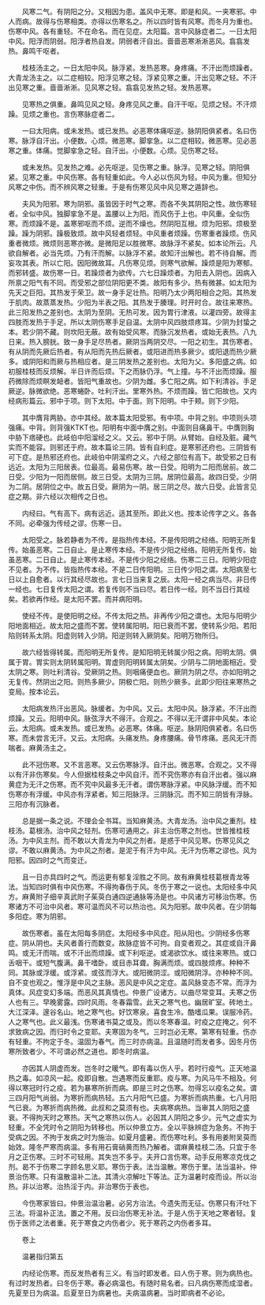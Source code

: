 <!-- { "loadSidebar": true } -->
　　风寒二气。有阴阳之分。又相因为患。盖风中无寒。即是和风。一夹寒邪。中人而病。故得与伤寒相类。亦得以伤寒名之。所以四时皆有风寒。而冬月为重也。伤寒中风。各有重轻。不在命名。而在见症。太阳篇。言中风脉症者二。一日太阳中风。阳浮而阴弱。阳浮者热自发。阴弱者汗自出。啬啬恶寒淅淅恶风。翕翕发热。鼻鸣干呕者。

　　桂枝汤主之。一日太阳中风。脉浮紧。发热恶寒。身疼痛。不汗出而烦躁者。大青龙汤主之。以二症相较。阳浮见寒之轻。浮紧见寒之重。汗出见寒之轻。不汗出见寒之重。啬啬淅淅。见风寒之轻。翕翕见发热之轻。发热恶寒。

　　见寒热之俱重。鼻鸣见风之轻。身疼见风之重。自汗干呕。见烦之轻。不汗烦躁。见烦之重也。言伤寒脉症者二。

　　一曰太阳病。或未发热。或已发热。必恶寒体痛呕逆。脉阴阳俱紧者。名曰伤寒。脉浮自汗出。小便数。心烦。微恶寒。脚挛急。以二症相较。微恶寒。见必恶寒之重。体痛。觉脚挛急之轻。自汗出。小便数。心烦。见伤寒之轻。

　　或未发热。见发热之难。必先呕逆。见伤寒之重。脉浮。见寒之轻。阴阳俱紧。见寒之重。中风伤寒。各有轻重如此。今人必以伤风为轻。中风为重。但知分风寒之中伤。而不辨风寒之轻重。于是有伤寒见风中风见寒之遁辞也。

　　夫风为阳邪。寒为阴邪。虽皆因于时气之寒。而各不失其阴阳之性。故伤寒轻者。全似中风。独脚挛急不是。盖腰以上为阳。而风伤于上也。中风重。全似伤寒。而烦躁不是。盖寒邪呕而不烦。逆而不燥也。然阴阳互根。烦为阳邪。烦极至躁。躁为阴邪。躁极致烦。故中风轻者烦轻。中风重者烦躁。伤寒重者躁烦。伤风重者微烦。微烦则恶寒亦微。是微阳足以胜微寒。故脉浮不紧矣。如本论所云。凡欲自解者。必当先烦。乃有汗而解。以脉浮不紧。故知汗出解也。若不待自解。而妄攻其表。所以亡阳。因阳微故耳。凡伤寒见烦。则寒气欲解。躁烦是阳为寒郁。而邪转盛。故伤寒一日。若躁烦者为欲传。六七日躁烦者。为阳去入阴也。因病入所禀之阳气有不同。而受邪之部位阴阳更不类。故阳有多少。热有微甚。如太阳为先天之巨阳。其热发于荣卫。故一身手足壮热。阳明乃太少两阳相合之阳。其热发于肌肉。故蒸蒸发热。少阳为半表之阳。其热发于腠理。时开时合。故往来寒热。此三阳发热之差别也。太阴为至阴。无热可发。因为胃行津液。以灌四旁。故得主四肢而发热于手足。所以太阴伤寒手足自温。太阴中风四肢烦疼耳。少阴为封蛰之本。若少阴不藏。则坎阳无蔽。故有始受风寒。而脉沉发热者。或始无表热。八九日来。热入膀胱。致一身手足尽热者。厥阴当两阴交尽。一阳之初生。其伤寒者。有从阴而先厥后热者。有从阳而先热后厥者。或阳进而热多厥少。或阳退而热少厥多。或阴阳和而厥与热相应者。是三阴发热之差别也。太阳为父。多阳盛之病。如初服桂枝而反烦解。半日许而后烦。下之而脉仍浮。气上撞。与不汗出而烦躁。服药微除而烦瞑发衄者。皆阳气重故也。少阴为雌。多亡阳之病。如下利清谷。手足厥逆。脉微欲绝。恶寒蜷卧。吐利汗出。里寒外热。不烦而躁。皆亡阳故也。又内经病形篇云。邪中于项。则下太阳。中于面。则下阳明。中于颊。则下少阳。

　　其中膺背两胁。亦中其经。故本篇太阳受邪。有中项。中背之别。中项则头项强痛。中背。则背强KTKT也。阳明有中面中膺之别。中面则目痛鼻干。中膺则胸中胁下痞硬也。此岐伯中阳溜经之义。又云。邪中于阴。从臂始。自经及脏。藏气实而不能容。则邪还于府。故本篇论三阴。皆有自利症。是寒邪还府也。三阴皆有可下症。是热邪还府也。此岐伯中阴溜府之义。六经之部位有高下。故受邪之日有远近。太阳为三阳居表。位最高。最易伤寒。故一日受。阳明为二阳而居前。故二日受。少阳为一阳而居侧。故三日受。太阴为三阴。居阴位最高。故四日受。少阴为二阴。居阴位之中。故五日受。厥阴为一阴。居三阴之尽。故六日受。此皆言见症之期。非六经以次相传之日也。

　　内经曰。气有高下。病有远近。适其至所。即此义也。按本论传字之义。各各不同。必牵强为传经之谬。伤寒一日。

　　太阳受之。脉若静者为不传。是指热传本经。不是传阳明之经络。阳明无所复传。始虽恶寒。二日自止。是止寒传本经。不是传少阳之经络。阳明无所复传。始虽恶寒。二日自止。是止寒传本经。不是传少阳之经络。伤寒二三日。阳明少阳症不见者。为不传。皆指热传本经。不是二日传阳明。三日传少阳之谓。太阳病至七日以上自愈者。以行其经尽故也。言七日当来复之辰。太阳一经之病当尽。非日传一经也。七日复传太阳之谓。若复传则不当曰尽。若日传一经。则不当日行其经矣。若欲再作经。是太阳不罢。而并病阳明。

　　使经不传。是使阳明之经。不传太阳之热。非再传少阳之谓也。太阳与阳明少阳地面相近。故太阳之盛而不罢。使转属阳明。阳已衰而不罢。使转系少阳。若阳陷则转系太阴。阳虚则转入少阴。阳逆则转入厥阴矣。阳明万物所归。

　　故六经皆得转属。而阳明无所复传。是知阳明无转属少阳之病。阳明太阴。俱属于胃。胃实则太阴转属阳明。胃虚则阳明转属太阴矣。少阴与二阴地面相近。受太阴之寒。则吐利清谷。受厥阴之热。则咽痛便血也。厥阴为阴之尽。亦如阳明之无复传。然阴出之阳。则热多厥少。阴极亡阳。则热少厥多。此即少阳往来寒热之变局。按本论云。

　　太阳病发热汗出恶风。脉缓者。为中风。又云。太阳中风。脉浮紧。不汗出而烦躁。又云。阳明中风。脉弦浮大不得汗。合观之。不得以无汗谓非中风矣。本论云。太阳病。或未发热。或已发热。必恶寒。体痛。呕逆。脉阴阳俱紧者。名曰伤寒。而未尝言无汗。又云。太阳病。头痛发热。身疼腰痛。骨节疼痛。恶风无汗而喘者。麻黄汤主之。

　　此不冠伤寒。又不言恶寒。又云伤寒脉浮。自汗出。微恶寒。合观之。又不得以有汗非伤寒矣。今人但据桂枝条之中风自汗。而不究伤寒亦有自汗出者。强以麻黄症为无汗之伤寒。而不究中风最多无汗者。谓伤寒脉浮紧。中风脉浮缓。而不知伤寒亦有浮缓。中风亦有浮紧者。知三阳脉浮。三阴脉沉。而不知三阴皆有浮脉。三阳亦有沉脉者。

　　总是据一条之说。不理会全书耳。当知麻黄汤。大青龙汤。治中风之重剂。桂枝汤。葛根汤。治中风之轻剂。伤寒可通用之。非主治伤寒之剂也。世皆推桂枝汤。为中风主剂。而不敢以大青龙为中风之剂者。是惑于中风见寒。伤寒见风之谬。不敢以麻黄汤。为中风之剂者。是泥于有汗为中风。无汗为伤寒之谬也。风为阳邪。因四时之气而变迁。

　　且一日亦具四时之气。而运更有郁复淫胜之不同。故有麻黄桂枝葛根青龙等法。当知四时俱有中风伤寒。不得拘春伤于风。冬伤于寒之一说也。太阳经多中风方。麻黄附子细辛真武附子茱萸白通四逆通脉等汤是也。中风诸方可移治伤寒。伤寒诸方不可治中风者。寒可温而风不可以热治也。风为阳邪。故中风者。在少阴每多阳症。寒为阴邪。

　　故伤寒者。虽在太阳每多阴症。太阳经多中风症。阳从阳也。少阴经多伤寒症。阴从阴也。夫风者善行而数变。故脉症皆不可拘。自变者观之。其症或自汗鼻鸣。或无汗而喘。或不汗出而烦躁。或下利呕逆。或渴欲饮水。或往来寒热。或口舌咽干。或短气腹满。鼻干嗜卧。或目赤耳聋。胸满而烦。或四肢烦疼。种种不同。其脉或浮缓。或浮紧。或弦而浮大。或阳微阴涩。或阳微阴浮。亦种种不同。自不变也观之。惟浮是中风之主脉。恶风是中风之定症。盖风脉变态不常。而浮为真体。风症变幻多端。而恶风其真情也。仲景广设诸方。以曲尽常变耳。夫寒之伤人也有三。早晚雾露。四时风雨。冬春霜雪。此天之寒气也。幽居旷室。砖地土。大江深泽。邃谷名山。地之寒气也。好饮寒泉。喜食生冷。酷嗜瓜果。误服冷药。人之寒气也。此义最浅。伤寒诸书莫之或及。而以冬寒春温。时疫之症掩之。何不求致病之因。而归时令之变耶。夫寒固为冬气。三时岂必无寒。第寒有轻重。伤亦有轻重。不拘定于冬。温固为春气。而三时亦病温。且温随时而发者多。因冬月伤寒所致者少。不可谓必然之道也。即冬时病温。

　　亦因其人阴虚而发。岂冬时之暖气。即有毒以伤人乎。若时行疫气。正天地温热之毒。如凉风一起。疫即自散。岂遇寒而反重耶。疫与寒。为风马牛不相及。何得以寒冠时行之疫。若为暴寒所折而病。即是三时之伤寒。勿得忘以疫名之矣。谓三四月阳气尚弱。为寒折而病热轻。五六月阳气已盛。为寒折而病热重。七八月阳气已衰。为寒折而病热微。此叔和之莫须有也。夫病寒病热。当审其人阴阳之盛衰。不得拘天时之寒热。天气之寒热以伤人。必因其人阴阳之多少。元气之虚实为轻重。不全凭时令之阴阳为转移也。所以仲景立方。全以平脉辨症为急务。不拘于受病之因。不拘于发病之时为施治。如夏月盛暑。而伤寒吐利。多有用姜附吴萸而始效。隆冬严寒而病温。多有用石膏硝黄而热乃解者。谓麻黄桂枝二汤。只宜于冬月之正伤寒。三时不可轻用。其失岂不多乎。夫开口言伤寒。动手反用寒凉克伐之剂。曷不于伤寒二字顾名思义耶。寒伤于表。法当温散。寒伤于里。法当温补。仲景治伤寒。只有温散温补二法。其清火凉解吐下等法。正为温暑时疫而设。所以治热。非以治寒。治热淫于内。非治寒伤于表也。

　　今伤寒家皆曰。仲景治温治暑。必另方治法。今遗失而无征。伤寒只有汗吐下三法。将温补正法。置之不用。反曰治伤寒无补法。于是人伤于天地之寒者轻。复伤于医师之法者重。死于寒食之内伤者少。死于寒药之内伤者多耳。

　　卷上

　　温暑指归第五

　　内经论伤寒。而反发热者有三义。有当时即发者。曰人伤于寒。则为病热也。有过时发热者。曰冬伤于寒。春必病温也。有随时易名者。曰凡病伤寒而成湿者。先夏至日为病温。后夏至日为病暑也。夫病温病暑。当时即病者不必论。

